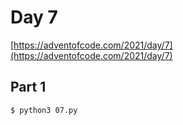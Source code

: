 # Day 7

[https://adventofcode.com/2021/day/7](https://adventofcode.com/2021/day/7)

## Part 1

```
$ python3 07.py
```

